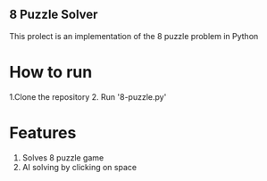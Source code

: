 ## 8 Puzzle Solver 
This prolect is an implementation of the 8 puzzle problem in Python
# How to run
1.Clone the repository 
2. Run '8-puzzle.py'
# Features
1. Solves 8 puzzle game
2. AI solving by clicking on space
